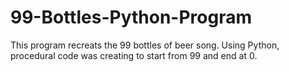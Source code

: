 # 99-Bottles-Python-Program
This program recreats the 99 bottles of beer song. Using Python, procedural code was creating to start from 99 and end at 0.
